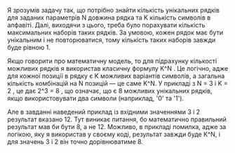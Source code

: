 Я зрозумів задачу так, що потрібно знайти кількість унікальних рядків для заданих параметрів N довжина рядка та K кількість символів в алфавіті. Далі, виходячи з цього, треба було порахувати кількість максимальних наборів таких рядків. За умовою, кожен рядок має бути унікальним і не повторюватися, тому кількість таких наборів завжди буде рівною 1.

Якщо говорити про математичну модель, то для підрахунку кількості можливих рядків я використав класичну формулу K^N . Це логічно, адже для кожної позиції в рядку є K можливих варіантів символів, а загальна кількість комбінацій на N  позицій — це саме K^N. У прикладі з N = 3 і K = 2 , це дає 2^3 = 8 , що означає, що є 8 можливих унікальних рядків, якщо використовувати два символи (наприклад, '0' та '1').

Але в завданні наведений приклад із вхідними значеннями 3 і 2 результат вказано 12. Тут виникає питання, бо математично правильний результат мав би бути 8, а не 12. Можливо, в прикладі помилка, адже за логікою, яку я використав у своєму коді, результат завжди буде K^N, і для значень 3 і 2 він точно дорівнюватиме 8.
